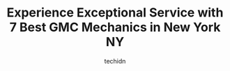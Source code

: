 ---
layout: ampstory
image: https://images.unsplash.com/photo-1621615645943-6948d5288720?ixlib=rb-4.0.3&ixid=MnwxMjA3fDB8MHxwaG90by1wYWdlfHx8fGVufDB8fHx8&auto=format&fit=crop&w=640&h=853&q=80
author: techidn
featured: false
description: For top-quality automotive repairs and maintenance, visit the 7 best GMC Mechanic in New York NY, USA. Their reputation for excellence and their dedication to customer satisfaction make them
title: Experience Exceptional Service with 7 Best GMC Mechanics in New York NY
cover:
   title: Experience Exceptional Service with 7 Best GMC Mechanics in New York NY
   subtitle: Rickpate
   background: https://images.unsplash.com/photo-1621615645943-6948d5288720?ixlib=rb-4.0.3&ixid=MnwxMjA3fDB8MHxwaG90by1wYWdlfHx8fGVufDB8fHx8&auto=format&fit=crop&w=640&h=853&q=80

pages: 
 - layout: thirds
   top: <h1>#1 Major Chevrolet Service</h1>
   bottom: "<p>Its always a pleasure to go there to service my car. My advisor, Sally Perez, makes it so for me. Shes really concerned about the time I spend there. I love the fact th</p>"
   background: https://www.knot35.com/toplist/wp-content/uploads/2023/06/best-gmc-mechanic-1-in-new-york-ny-1685839789.jpeg
   backgroundblur: true
 - layout: thirds
   top: <h1>#2 M-Spec Performance</h1>
   bottom: "<p>69-80 73rd Pl, Queens, NY 11379, United States</p>"
   background: https://www.knot35.com/toplist/wp-content/uploads/2023/06/best-gmc-mechanic-2-in-new-york-ny-1685839790.jpeg
   cta:
      link: https://www.knot35.com/toplist/experience-exceptional-service-with-7-best-gmc-mechanics-in-new-york-ny/
      text: Experience Exceptional Service with 7 Best GMC Mechanics in New York NY
 - layout: thirds
   top: <h1>#3 Urban Classics Auto Repair</h1>
   bottom: "<p>56 Kosciuszko St, Brooklyn, NY 11205, United States</p>"
   background: https://www.knot35.com/toplist/wp-content/uploads/2023/06/best-gmc-mechanic-3-in-new-york-ny-1685839790.jpeg
   cta:
      link: https://www.knot35.com/toplist/experience-exceptional-service-with-7-best-gmc-mechanics-in-new-york-ny/
      text: Experience Exceptional Service with 7 Best GMC Mechanics in New York NY
 - layout: thirds
   top: <h1>#4 Milea Buick GMC</h1>
   bottom: "<p>Sales, 3211 E Tremont Ave, Bronx, NY 10461, United States</p>"
   background: https://images.unsplash.com/photo-1484589065579-248aad0d8b13?ixlib=rb-4.0.3&ixid=MnwxMjA3fDB8MHxwaG90by1wYWdlfHx8fGVufDB8fHx8&auto=format&fit=crop&w=640&h=853&q=80
   cta:
      link: https://www.knot35.com/toplist/experience-exceptional-service-with-7-best-gmc-mechanics-in-new-york-ny/
      text: Experience Exceptional Service with 7 Best GMC Mechanics in New York NY
 - layout: thirds
   top: <h1>#5 Midtown Center Auto Repair & Body Shop</h1>
   bottom: "<p>537 W 38th St, New York, NY 10018, United States</p>"
   background: https://images.unsplash.com/photo-1597773150796-e5c14ebecbf5?ixlib=rb-4.0.3&ixid=MnwxMjA3fDB8MHxwaG90by1wYWdlfHx8fGVufDB8fHx8&auto=format&fit=crop&w=640&h=853&q=80
   cta:
      link: https://www.knot35.com/toplist/experience-exceptional-service-with-7-best-gmc-mechanics-in-new-york-ny/
      text: Experience Exceptional Service with 7 Best GMC Mechanics in New York NY
 - layout: thirds
   top: <h1>#6 Empire Buick GMC Cadillac of Long Island City Service</h1>
   bottom: "<p>39-10 43rd St, Queens, NY 11104, United States</p>"
   background: https://images.unsplash.com/photo-1527066579998-dbbae57f45ce?ixlib=rb-4.0.3&ixid=MnwxMjA3fDB8MHxwaG90by1wYWdlfHx8fGVufDB8fHx8&auto=format&fit=crop&w=640&h=853&q=80
   cta:
      link: https://www.knot35.com/toplist/experience-exceptional-service-with-7-best-gmc-mechanics-in-new-york-ny/
      text: Experience Exceptional Service with 7 Best GMC Mechanics in New York NY
 - layout: thirds
   top: <h1>#7 54th Street Auto Center</h1>
   bottom: "<p>415 W 54th St, New York, NY 10019, United States</p>"
   background: https://images.unsplash.com/photo-1604871000636-074fa5117945?ixlib=rb-4.0.3&ixid=MnwxMjA3fDB8MHxwaG90by1wYWdlfHx8fGVufDB8fHx8&auto=format&fit=crop&w=640&h=853&q=80
   cta:
      link: https://www.knot35.com/toplist/experience-exceptional-service-with-7-best-gmc-mechanics-in-new-york-ny/
      text: Experience Exceptional Service with 7 Best GMC Mechanics in New York NY
 - layout: thirds
   middle: Continue reading...
   background: https://images.unsplash.com/photo-1567360425618-1594206637d2?ixlib=rb-4.0.3&ixid=MnwxMjA3fDB8MHxwaG90by1wYWdlfHx8fGVufDB8fHx8&auto=format&fit=crop&w=640&h=853&q=80
   cta:
      link: https://www.knot35.com/toplist/experience-exceptional-service-with-7-best-gmc-mechanics-in-new-york-ny/
      text: Experience Exceptional Service with 7 Best GMC Mechanics in New York NY
      
---